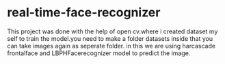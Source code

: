 # real-time-face-recognizer
This project was done with the help of open cv.where i created dataset my self to train the model.you need to make a folder datasets inside that you can take images again as seperate folder.
in this we are using harcascade frontalface and LBPHFacerecognizer model to predict the image.
